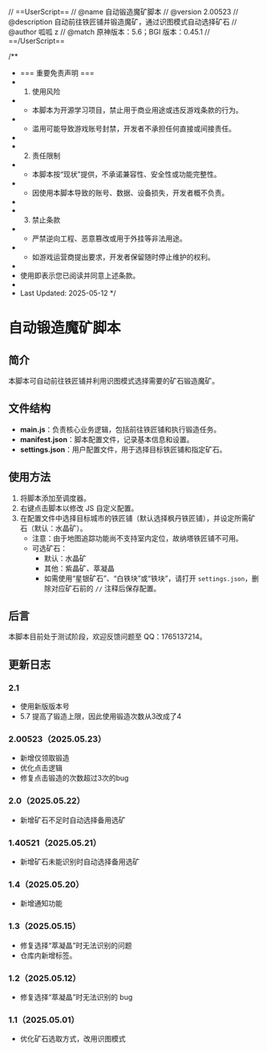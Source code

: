 // ==UserScript==
// @name 自动锻造魔矿脚本
// @version 2.00523
// @description 自动前往铁匠铺并锻造魔矿，通过识图模式自动选择矿石
// @author 呱呱 z
// @match 原神版本：5.6；BGI 版本：0.45.1
// ==/UserScript==

/\*\*

-   === 重要免责声明 ===
-   1. 使用风险
-   -   本脚本为开源学习项目，禁止用于商业用途或违反游戏条款的行为。
-   -   滥用可能导致游戏账号封禁，开发者不承担任何直接或间接责任。
-
-   2. 责任限制
-   -   本脚本按“现状”提供，不承诺兼容性、安全性或功能完整性。
-   -   因使用本脚本导致的账号、数据、设备损失，开发者概不负责。
-
-   3. 禁止条款
-   -   严禁逆向工程、恶意篡改或用于外挂等非法用途。
-   -   如游戏运营商提出要求，开发者保留随时停止维护的权利。
-
-   使用即表示您已阅读并同意上述条款。
-
-   Last Updated: 2025-05-12
    \*/

# 自动锻造魔矿脚本

## 简介

本脚本可自动前往铁匠铺并利用识图模式选择需要的矿石锻造魔矿。

## 文件结构

-   **main.js**：负责核心业务逻辑，包括前往铁匠铺和执行锻造任务。
-   **manifest.json**：脚本配置文件，记录基本信息和设置。
-   **settings.json**：用户配置文件，用于选择目标铁匠铺和指定矿石。

## 使用方法

1. 将脚本添加至调度器。
2. 右键点击脚本以修改 JS 自定义配置。
3. 在配置文件中选择目标城市的铁匠铺（默认选择枫丹铁匠铺），并设定所需矿石（默认：水晶矿）。
    - 注意：由于地图追踪功能尚不支持室内定位，故纳塔铁匠铺不可用。
    - 可选矿石：
        - 默认：水晶矿
        - 其他：紫晶矿、萃凝晶
        - 如需使用“星银矿石”、“白铁块”或“铁块”，请打开 `settings.json`，删除对应矿石前的 `//` 注释后保存配置。

## 后言

本脚本目前处于测试阶段，欢迎反馈问题至 QQ：1765137214。

## 更新日志
### 2.1
- 使用新版版本号
- 5.7 提高了锻造上限，因此使用锻造次数从3改成了4

### 2.00523（2025.05.23）
-   新增仅领取锻造
-   优化点击逻辑
-   修复点击锻造的次数超过3次的bug
  
### 2.0（2025.05.22）
-   新增矿石不足时自动选择备用选矿
  
### 1.40521（2025.05.21）

-   新增矿石未能识别时自动选择备用选矿

### 1.4（2025.05.20）

-   新增通知功能

### 1.3（2025.05.15）

-   修复选择“萃凝晶”时无法识别的问题
-   仓库内新增标签。

### 1.2（2025.05.12）

-   修复选择“萃凝晶”时无法识别的 bug

### 1.1（2025.05.01）

-   优化矿石选取方式，改用识图模式
